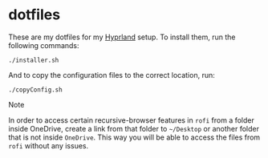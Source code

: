 # dotfiles

These are my dotfiles for my [Hyprland](https://hyprland.org) setup. To install them, run the following commands:

```
./installer.sh
```

And to copy the configuration files to the correct location, run:

```
./copyConfig.sh
```

> [!NOTE]
> In order to access certain recursive-browser features in `rofi` from a folder inside OneDrive, create a link from that folder to `~/Desktop` or another folder that is not inside `OneDrive`. This way you will be able to access the files from `rofi` without any issues.
